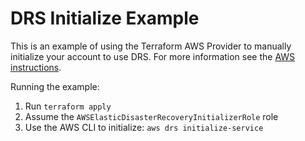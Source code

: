 # DRS Initialize Example

This is an example of using the Terraform AWS Provider to manually initialize your account to use DRS. For more information see the [AWS instructions](https://docs.aws.amazon.com/drs/latest/userguide/getting-started-initializing.html).

Running the example:

1. Run `terraform apply`
2. Assume the `AWSElasticDisasterRecoveryInitializerRole` role
3. Use the AWS CLI to initialize: `aws drs initialize-service`
